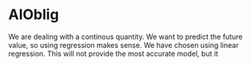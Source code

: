 # AIOblig

We are dealing with a continous quantity.
We want to predict the future value, so using regression makes sense.
We have chosen using linear regression. This will not provide the most accurate model, but it 
